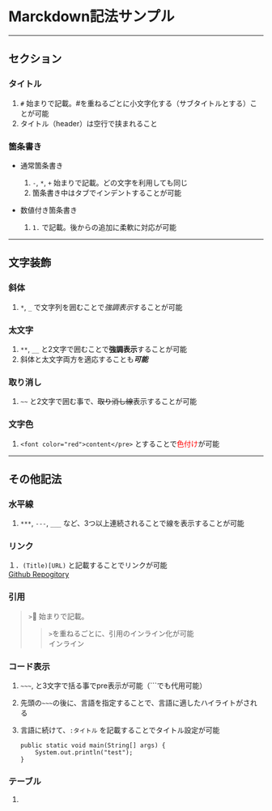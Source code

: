 
# Marckdown記法サンプル

***

## セクション

### タイトル

1. `#` 始まりで記載。#を重ねるごとに小文字化する（サブタイトルとする）ことが可能  
1. タイトル（header）は空行で挟まれること

### 箇条書き

- 通常箇条書き

    1. `-`, `*`, `+` 始まりで記載。どの文字を利用しても同じ  
    1. 箇条書き中はタブでインデントすることが可能

- 数値付き箇条書き

    1. `1.` で記載。後からの追加に柔軟に対応が可能

***

## 文字装飾

### 斜体

1. `*`, `_` で文字列を囲むことで*強調表示*することが可能

### 太文字

1. `**`, `__` と2文字で囲むことで**強調表示**することが可能
1. 斜体と太文字両方を適応することも***可能***

### 取り消し

1. `~~` と2文字で囲む事で、~~取り消し線~~表示することが可能

### 文字色

1. `<font color="red">content</pre>` とすることで<font color="red">色付け</font>が可能

***

## その他記法

### 水平線

1. `***`, `---`, `___` など、3つ以上連続されることで線を表示することが可能

### リンク
１．`(Title)[URL)` と記載することでリンクが可能  
[Github Repogitory](https://github.com/aarr/Other.git)

### 引用

> `>` 始まりで記載。
>> `>`を重ねるごとに、引用のインライン化が可能  
>> インライン

### コード表示

1. `~~~`, と3文字で括る事でpre表示が可能（`\``でも代用可能）
1. 先頭の`~~~`の後に、言語を指定することで、言語に適したハイライトがされる
1. 言語に続けて、`:タイトル` を記載することでタイトル設定が可能

    ~~~Java:Title
    public static void main(String[] args) {
        System.out.println("test");
    }
    ~~~

### テーブル
1. 
